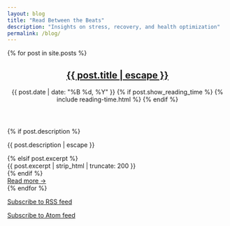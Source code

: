 ```yaml
---
layout: blog
title: "Read Between the Beats"
description: "Insights on stress, recovery, and health optimization"
permalink: /blog/
---
```


<div class="blog-posts">
    {% for post in site.posts %}
    <article class="post-preview">
        <header class="post-preview-header">
            <h2 class="post-preview-title">
                <a href="{{ post.url | relative_url }}">{{ post.title | escape }}</a>
            </h2>
            <div class="post-preview-meta">
                <time class="post-preview-date" datetime="{{ post.date | date_to_xmlschema }}">
                    {{ post.date | date: "%B %d, %Y" }}
                </time>
                {% if post.show_reading_time %}
                <span class="post-preview-reading-time">
                    {% include reading-time.html %}
                </span>
                {% endif %}
            </div>
        </header>
        {% if post.description %}
        <div class="post-preview-excerpt">
            <p>{{ post.description | escape }}</p>
        </div>
        {% elsif post.excerpt %}
        <div class="post-preview-excerpt">
            {{ post.excerpt | strip_html | truncate: 200 }}
        </div>
        {% endif %}
        <footer class="post-preview-footer">
            <a href="{{ post.url | relative_url }}" class="read-more-link">Read more →</a>
        </footer>
    </article>
    {% endfor %}
</div>

<div class="blog-rss">
    <p>
        <a href="{{ '/blog/feed.xml' | relative_url }}" class="rss-link">Subscribe to RSS feed</a>
    </p>
    <p>
        <a href="{{ '/blog/atom.xml' | relative_url }}" class="rss-link">Subscribe to Atom feed</a>
    </p>
    
</div>


